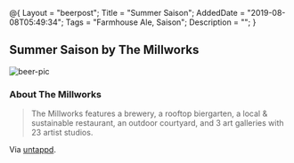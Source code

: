 @{
 Layout = "beerpost";
 Title = "Summer Saison";
 AddedDate = "2019-08-08T05:49:34";
 Tags = "Farmhouse Ale, Saison";
 Description = "";
 }
 

## Summer Saison by The Millworks

![beer-pic]

### About The Millworks

> The Millworks features a brewery, a rooftop biergarten, a local & sustainable restaurant, an outdoor courtyard, and 3 art galleries with 23 artist studios.

Via [untappd][untappd-url].

[untappd-url]: <https://untappd.com//TheMillworks>
[beer-pic]: https://jasonpowley.com/assets/img/2019-08-08-summer-saison.jpeg "Summer Saison by The Millworks"
